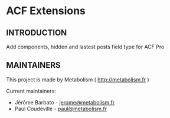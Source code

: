 # ACF Extensions

INTRODUCTION
------------

Add components, hidden and lastest posts field type for ACF Pro

        
MAINTAINERS
-----------

This project is made by Metabolism ( http://metabolism.fr )

Current maintainers:
 * Jérôme Barbato - jerome@metabolism.fr
 * Paul Coudeville - paul@metabolism.fr
